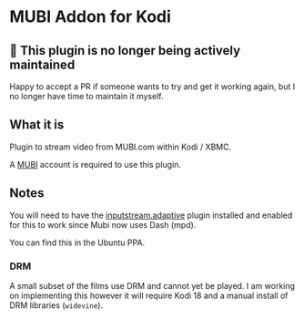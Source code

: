
# MUBI Addon for Kodi

## :cactus: This plugin is no longer being actively maintained

Happy to accept a PR if someone wants to try and get it working again, but I no longer have time to maintain it myself.

## What it is

Plugin to stream video from MUBI.com within Kodi / XBMC.

A [MUBI](https://mubi.com/t/web/global/1g594tx) account is required to use this plugin.

## Notes

You will need to have the [inputstream.adaptive](https://github.com/peak3d/inputstream.adaptive) plugin installed and enabled for this to work since Mubi now uses Dash (mpd).

You can find this in the Ubuntu PPA.

### DRM

A small subset of the films use DRM and cannot yet be played. I am working on implementing this however it will require Kodi 18 and a manual install of DRM libraries (`widevine`).
